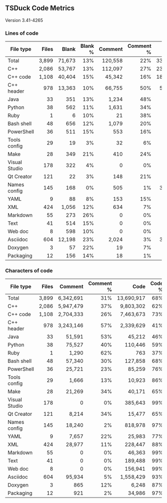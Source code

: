 ## TSDuck Code Metrics

Version 3.41-4265

### Lines of code

| File type     |      Files |      Blank |   Blank % |    Comment | Comment % |       Code |    Code % |      Total |
| ------------- | ---------: | ---------: | --------: | ---------: | --------: | ---------: | --------: | ---------: |
| Total         |      3,899 |     71,673 |       13% |    120,558 |       22% |    338,804 |       63% |    531,035 |
| C++           |      2,086 |     53,767 |       13% |    112,097 |       27% |    235,483 |       58% |    401,347 |
| C++ code      |      1,108 |     40,404 |       15% |     45,342 |       16% |    182,980 |       68% |    268,726 |
| C++ header    |        978 |     13,363 |       10% |     66,755 |       50% |     52,503 |       39% |    132,621 |
| Java          |         33 |        351 |       13% |      1,234 |       48% |        981 |       38% |      2,566 |
| Python        |         38 |        562 |       11% |      1,631 |       34% |      2,533 |       53% |      4,726 |
| Ruby          |          1 |          6 |       10% |         21 |       38% |         28 |       50% |         55 |
| Bash shell    |         48 |        656 |       12% |      1,079 |       20% |      3,426 |       66% |      5,161 |
| PowerShell    |         36 |        511 |       15% |        553 |       16% |      2,305 |       68% |      3,369 |
| Tools config  |         29 |         19 |        3% |         32 |        6% |        442 |       89% |        493 |
| Make          |         28 |        349 |       21% |        410 |       24% |        898 |       54% |      1,657 |
| Visual Studio |        178 |        322 |        4% |          0 |        0% |      7,161 |       95% |      7,483 |
| Qt Creator    |        121 |         22 |        3% |        148 |       21% |        527 |       75% |        697 |
| Names config  |        145 |        168 |        0% |        505 |        1% |     30,087 |       97% |     30,760 |
| YAML          |          9 |         88 |        8% |        153 |       15% |        755 |       75% |        996 |
| XML           |        424 |      1,056 |       12% |        634 |        7% |      6,465 |       79% |      8,155 |
| Markdown      |         55 |        273 |       26% |          0 |        0% |        774 |       73% |      1,047 |
| Text          |         41 |        514 |       15% |          0 |        0% |      2,868 |       84% |      3,382 |
| Web doc       |          8 |        598 |       10% |          0 |        0% |      5,025 |       89% |      5,623 |
| Asciidoc      |        604 |     12,198 |       23% |      2,024 |        3% |     37,937 |       72% |     52,159 |
| Doxygen       |          3 |         57 |       22% |         19 |        7% |        178 |       70% |        254 |
| Packaging     |         12 |        156 |       14% |         18 |        1% |        931 |       84% |      1,105 |

### Characters of code

| File type     |      Files |    Comment | Comment % |       Code |    Code % |      Total |
| ------------- | ---------: | ---------: | --------: | ---------: | --------: | ---------: |
| Total         |      3,899 |  6,342,691 |       31% | 13,690,917 |       68% | 20,105,326 |
| C++           |      2,086 |  5,947,479 |       37% |  9,803,302 |       62% | 15,804,552 |
| C++ code      |      1,108 |  2,704,333 |       26% |  7,463,673 |       73% | 10,208,410 |
| C++ header    |        978 |  3,243,146 |       57% |  2,339,629 |       41% |  5,596,142 |
| Java          |         33 |     51,591 |       53% |     45,212 |       46% |     97,154 |
| Python        |         38 |     75,527 |       40% |    110,446 |       59% |    186,559 |
| Ruby          |          1 |      1,290 |       62% |        763 |       37% |      2,059 |
| Bash shell    |         48 |     57,340 |       30% |    127,858 |       68% |    185,854 |
| PowerShell    |         36 |     25,721 |       23% |     85,259 |       76% |    111,491 |
| Tools config  |         29 |      1,666 |       13% |     10,923 |       86% |     12,608 |
| Make          |         28 |     21,269 |       34% |     40,171 |       65% |     61,789 |
| Visual Studio |        178 |          0 |        0% |    385,643 |       99% |    385,981 |
| Qt Creator    |        121 |      8,214 |       34% |     15,477 |       65% |     23,713 |
| Names config  |        145 |     18,240 |        2% |    818,978 |       97% |    837,386 |
| YAML          |          9 |      7,657 |       22% |     25,983 |       77% |     33,728 |
| XML           |        424 |     28,977 |       11% |    228,447 |       88% |    258,480 |
| Markdown      |         55 |          0 |        0% |     46,363 |       99% |     46,636 |
| Text          |         41 |          0 |        0% |    189,488 |       99% |    190,003 |
| Web doc       |          8 |          0 |        0% |    156,941 |       99% |    157,539 |
| Asciidoc      |        604 |     95,934 |        5% |  1,558,429 |       93% |  1,666,561 |
| Doxygen       |          3 |        865 |       12% |      6,248 |       87% |      7,170 |
| Packaging     |         12 |        921 |        2% |     34,986 |       97% |     36,063 |

